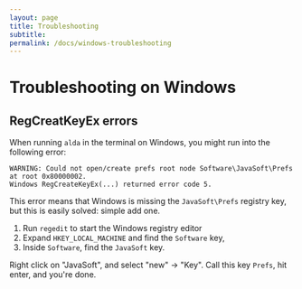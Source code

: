 ```yaml
---
layout: page
title: Troubleshooting
subtitle: 
permalink: /docs/windows-troubleshooting
---
```


# Troubleshooting on Windows

## RegCreatKeyEx errors

When running `alda` in the terminal on Windows, you might run into the following error:

```
WARNING: Could not open/create prefs root node Software\JavaSoft\Prefs at root 0x80000002.
Windows RegCreateKeyEx(...) returned error code 5.
```

This error means that Windows is missing the `JavaSoft\Prefs` registry key, but this is easily solved: simple add one.

1. Run `regedit` to start the Windows registry editor
2. Expand `HKEY_LOCAL_MACHINE` and find the `Software` key,
3. Inside `Software`, find the `JavaSoft` key.

Right click on "JavaSoft", and select "new" -> "Key". Call this key `Prefs`, hit enter, and you're done.
